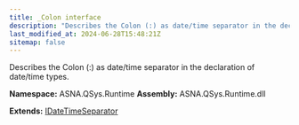 ```yaml
---
title: _Colon interface
description: "Describes the Colon (:) as date/time separator in the declaration of date/time types. "
last_modified_at: 2024-06-28T15:48:21Z
sitemap: false
---
```


Describes the Colon (:) as date/time separator in the declaration of date/time types.

**Namespace:** ASNA.QSys.Runtime
**Assembly:** ASNA.QSys.Runtime.dll

**Extends:** [IDateTimeSeparator](/reference/runtime/qsys-runtime/i-date-time-separator.html)
<br>
<br>
